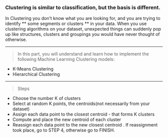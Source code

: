 ### Clustering is similar to classification, but the basis is different. 

In Clustering you don’t know what you are looking for, and you are trying to identify ** some segments or clusters  **
in your data. 
When you use clustering algorithms on your dataset, unexpected things can suddenly pop up like structures, 
clusters and groupings you would have never thought of otherwise.

---
> In this part, you will understand and learn how to implement the following Machine Learning Clustering models:

* K-Means Clustering
* Hierarchical Clustering

---

> Steps

* Choose the number K of clusters
* Select at random K points, the centroids(not necessarily from your dataset)
* Assign each data point to the closest centroid - that forms K clusters
* Compute and place the new centroid of each cluster
* Reassign each data point  to the new closest centroid .
If reassignment took place, go to STEP 4, otherwise go to FINISH.
